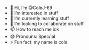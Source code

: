 - 👋 Hi, I’m @ColeJ-69
- 👀 I’m interested in stuff
- 🌱 I’m currently learning stuff 
- 💞️ I’m looking to collaborate on stuff
- 📫 How to reach me idk
- 😄 Pronouns: Spec/ial
- ⚡ Fun fact: my name is cole

<!---
ColeJ-69/ColeJ-69 is a ✨ special ✨ repository because its `README.md` (this file) appears on your GitHub profile.
You can click the Preview link to take a look at your changes.
--->
